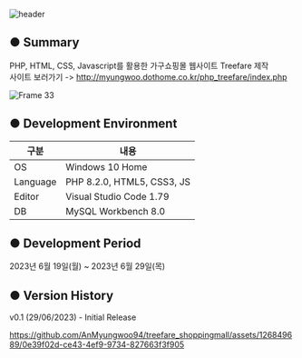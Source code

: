 ![header](https://capsule-render.vercel.app/api?type=waving&color=gradient&height=200&section=header&text=%F0%9F%9B%8B%EF%B8%8FTreefare&fontSize=55)

● Summary
---------------------------
PHP, HTML, CSS, Javascript를 활용한 가구쇼핑몰 웹사이트 Treefare 제작 <br>
사이트 보러가기 -> http://myungwoo.dothome.co.kr/php_treefare/index.php

![Frame 33](https://github.com/AnMyungwoo94/treefare_shoppingmall/assets/126849689/8d587929-52c3-4bbe-a276-286f05d1b929)

● Development Environment
-------------
|구분|내용|
|---|------------------|
|OS|Windows 10 Home|
|Language|PHP 8.2.0, HTML5, CSS3, JS|
|Editor|Visual Studio Code 1.79||
|DB|MySQL Workbench 8.0|

● Development Period
----------------
2023년 6월 19일(월) ~ 2023년 6월 29일(목)


● Version History
-------------

v0.1 (29/06/2023) - Initial Release


https://github.com/AnMyungwoo94/treefare_shoppingmall/assets/126849689/0e39f02d-ce43-4ef9-9734-827663f3f905


